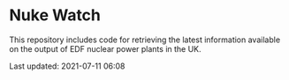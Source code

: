 # Nuke Watch

This repository includes code for retrieving the latest information available on the output of EDF nuclear power plants in the UK.

Last updated: 2021-07-11 06:08